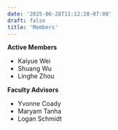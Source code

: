 ```yaml
---
date: '2025-06-28T11:12:28-07:00'
draft: false
title: 'Members'
---
```

**Active Members**
- Kaiyue Wei
- Shuang Wu
- Linghe Zhou

**Faculty Advisors**
- Yvonne Coady
- Maryam Tanha
- Logan Schmidt

